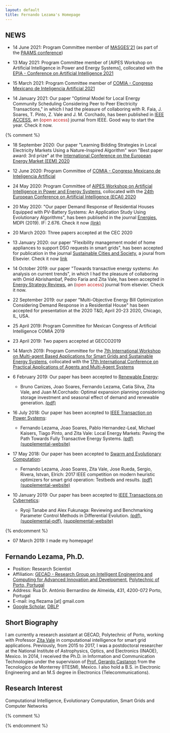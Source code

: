 ```yaml
---
layout: default
title: Fernando Lezama's Homepage
---
```



## NEWS
* 14 June 2021: Program Committee member of [MASGES'21](https://www.paams.net/workshops/masges) (as part of the [PAAMS conference](https://www.paams.net/))

* 13 May 2021: Program Committee member of [AIPES Workshop on Artificial Intelligence in Power and Energy Systems], collocated with the [EPIA - Conference on Artificial Intelligence 2021](http://www.appia.pt/epia2021/)

* 15 March 2021: Program Committee member of [COMIA - Congreso Mexicano de Inteligencia Artificial 2021](http://smia.mx/comia/2021/)

* 14 January 2021: Our paper "Optimal Model for Local Energy Community Scheduling Considering Peer to Peer Electricity Transactions," in which I had the pleasure of collaboring with R. Faia, J. Soares, T. Pinto, Z. Vale and J. M. Corchado, has been published in [IEEE ACCESS](https://ieeexplore.ieee.org/document/9319858), an (<span style="color:#C31D1D;">open access</span>) journal from IEEE. Good way to start the year. Check it now.


{% comment %}
* 18 September 2020: Our paper "Learning Bidding Strategies in Local Electricity Markets Using a Nature-Inspired Algorithm" won "Best paper award: 3rd prize" at the [International Conference on the European Energy Market (EEM) 2020](https://eem20.eu/best-paper-award-winners/)


* 12 June 2020: Program Committee of [COMIA - Congreso Mexicano de Inteligencia Artificial](http://smia.mx/comia/2020/)

* 24 May 2020: Program Committee of [AIPES Workshop on Artificial Intelligence in Power and Energy Systems](http://www.gecad.isep.ipp.pt/AIPES/), collocated with the [24th European Conference on Artificial Intelligence (ECAI) 2020](http://ecai2020.eu/)

* 20 May 2020: "Our paper Demand Response of Residential Houses Equipped with PV-Battery Systems: An Application Study Using Evolutionary Algorithms", has been publisehd in the journal [Energies](https://www.mdpi.com/journal/energies), MDPI (2019). IF: 2.676. Check it now [(link)](https://www.mdpi.com/1996-1073/13/10/2466)

* 20 March 2020: Three papers accepted at the CEC 2020

* 13 January 2020: our paper "Flexibility management model of home appliances to support DSO requests in smart grids", has been accepted for publication in the journal [Sustainable Cities and Society](https://www.journals.elsevier.com/sustainable-cities-and-society), a joural from Elsevier. Check it now [link](https://www.sciencedirect.com/science/article/pii/S2210670720300354)  

* 14 October 2019: our paper "Towards transactive energy systems: An analysis on current trends", in which I had the pleasure of collaboring with Omid Abrishambaf, Pedro Faria and Zita Vale, has been accepted in [Energy Strategy Reviews](https://www.sciencedirect.com/science/article/pii/S2211467X19301105), an (<span style="color:#C31D1D;">open access</span>) journal from elsevier. Check it now.

* 22 September 2019: our paper "Multi-Objective Energy Bill Optimization Considering Demand Response in a Residential House" has been accepted for presentation at the 2020 T&D, April 20-23 2020, Chicago, IL, USA.

* 25 April 2019: Program Committee for Mexican Congress of Artificial Intelligence COMIA 2019

* 23 April 2019: Two papers accepted at GECCO2019

* 14 March 2019: Program Committee for the [7th International Workshop on Multi-agent Based Applications for Smart Grids and Sustainable Energy Systems](https://www.paams.net/workshops/masges), collocated with the [17th International Conference on Practical Applications of Agents and Multi-Agent Systems](https://www.paams.net/)

* 6 February 2019: Our paper has been accepted to [Renewable Energy](https://www.sciencedirect.com/science/article/pii/S0960148119301508):
    * Bruno Canizes, Joao Soares, Fernando Lezama, Catia Silva, Zita Vale, and Juan M.Corchado: Optimal expansion planning considering storage investment and seasonal effect of demand and renewable generation. [(pdf)](pdf/bc-RENE2019.pdf)
    
* 16 July 2018: Our paper has been accepted to [IEEE Transaction on Power Systems](https://ieeexplore.ieee.org/abstract/document/8411502):
    * Fernando Lezama, Joao Soares, Pablo Hernandez-Leal, Michael Kaisers, Tiago Pinto, and Zita Vale: Local Energy Markets: Paving the Path Towards Fully Transactive Energy Systems. [(pdf)](pdf/flc-TPWRS2018.pdf)[(supplemental-website)](http://www.gecad.isep.ipp.pt/ies/public-data/ites)
    
* 17 May 2018: Our paper has been accepted to [Swarm and Evolutionary Computation](https://www.sciencedirect.com/science/article/pii/S2210650218300592):
    * Fernando Lezama, Joao Soares, Zita Vale, Jose Rueda, Sergio, Rivera, Istvan, Elrich: 2017 IEEE competition on modern heuristic optimizers for smart grid operation: Testbeds and results. [(pdf)](pdf/flc-SWEVO2018.pdf)[(supplemental-website)](http://sites.ieee.org/psace-mho/2017-smart-grid-operation-problems-competition-panel/)

* 10 January 2019: Our paper has been accepted to [IEEE Transactions on Cybernetics](https://ieeexplore.ieee.org/xpl/RecentIssue.jsp?punumber=6221036):
    * Ryoji Tanabe and Alex Fukunaga: Reviewing and Benchmarking Parameter Control Methods in Differential Evolution. [(pdf)](pdf/tf-tcyb2018.pdf), [(supplemental-pdf)](pdf/tf-tcyb2018-supp.pdf), [(supplemental-website)](https://sites.google.com/view/pcmde/)

{% endcomment %}

* 07 March 2019: I made my homepage! 

## Fernando Lezama, Ph.D.

* Position: Research Scientist
* Affiliation: [GECAD - Research Group on Intelligent Engineering and Computing for Advanced Innovation and Development](http://www.gecad.isep.ipp.pt), [Polytechnic of Porto, Portugal](https://www.ipp.pt) 
* Address: Rua Dr. António Bernardino de Almeida, 431, 4200-072 Porto, Portugal
* E-mail: ing.flezama [at] gmail.com
* [Google Scholar](https://scholar.google.com/citations?user=LIpiLCoAAAAJ&hl=es), [DBLP](https://dblp.uni-trier.de/pers/hd/l/Lezama:Fernando)

## Short Biography

I am currently a research assistant at GECAD, Polytechnic of Porto, working with Professor [Zita Vale](https://scholar.google.com/citations?user=08O4oUkAAAAJ&hl=es) in computational intelligence for smart grid applications. Previously, from 2015 to 2017, I was a postdoctoral researcher at the National Institute of Astrophysics, Optics, and Electronics (INAOE), Mexico. In 2014, I received the Ph.D. in Information and Communication Technologies under the supervision of [Prof. Gerardo Castanon](http://homepages.mty.itesm.mx/gerardo.castanon) from the Tecnologico de Monterrey (ITESM), Mexico. I also hold a B.S. in Electronic Engineering and an M.S degree in Electronics (Telecommunications).

## Research Interest

Computational Intelligence, Evolutionary Computation, Smart Grids and Computer Networks 


{% comment %}

{% endcomment %}
